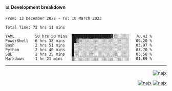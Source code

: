 <b>📊 Development breakdown</b>
<!--START_SECTION:waka-->

```text
From: 13 December 2022 - To: 10 March 2023

Total Time: 72 hrs 11 mins

YAML         50 hrs 50 mins  █████████████████▓░░░░░░░   70.42 %
PowerShell   6 hrs 38 mins   ██▒░░░░░░░░░░░░░░░░░░░░░░   09.20 %
Bash         2 hrs 51 mins   █░░░░░░░░░░░░░░░░░░░░░░░░   03.97 %
Python       2 hrs 40 mins   █░░░░░░░░░░░░░░░░░░░░░░░░   03.70 %
SQL          2 hrs 35 mins   █░░░░░░░░░░░░░░░░░░░░░░░░   03.58 %
Markdown     1 hr 21 mins    ▒░░░░░░░░░░░░░░░░░░░░░░░░   01.89 %
```

<!--END_SECTION:waka-->
-----
<p align="right">
  <img src="https://komarev.com/ghpvc/?username=najx&label=GitHub%20Profile%20Views&color=yellow&style=flat" alt="najx" />
</p align="center">
<p align="right">
  <a href="https://www.linkedin.com/in/abdx"><img src="https://img.shields.io/badge/LinkedIn--_.svg?style=social&logo=linkedin" alt="najx"></a>
  <a href="https://stackoverflow.com/users/19588110/najim-abdelmoula"><img src="https://img.shields.io/badge/Stack Overflow--_.svg?style=social&logo=stackoverflow" alt="najx"></a>
</p align="center">
